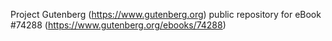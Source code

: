 Project Gutenberg (https://www.gutenberg.org) public repository for eBook #74288 (https://www.gutenberg.org/ebooks/74288)
